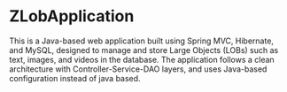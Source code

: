 # ZLobApplication
This is a Java-based web application built using Spring MVC, Hibernate, and MySQL, designed to manage and store Large Objects (LOBs) such as text, images, and videos in the database. The application follows a clean architecture with Controller-Service-DAO layers, and uses Java-based configuration instead of java based.
